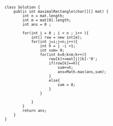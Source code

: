 ## 
    class Solution {
        public int maximalRectangle(char[][] mat) {
            int n = mat.length;
            int m = mat[0].length;
            int ans = 0 ;

            for(int i = 0 ; i < n ; i++ ){
                int[] row = new int[m];
                for(int j=i;j<n;j++){
                    int h = j -i +1;
                    int sum= 0;
                    for(int k=0;k<m;k++){
                        row[k]+=mat[j][k]-'0';
                        if(row[k]==h){
                            sum+=h;
                            ans=Math.max(ans,sum);
                        }
                        else{
                            sum = 0;
                        }
                    }
                    
                }
            }
            return ans;
        }
    }